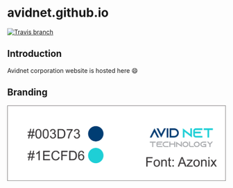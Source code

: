 # avidnet.github.io
[![Travis branch](https://img.shields.io/travis/com/Avidnet/Avidnet.github.io/master.svg?style=flat-square)](https://travis-ci.com/Avidnet/Avidnet.github.io)

## Introduction
Avidnet corporation website is hosted here :smile:

## Branding
![branding](branding/brand.png)
